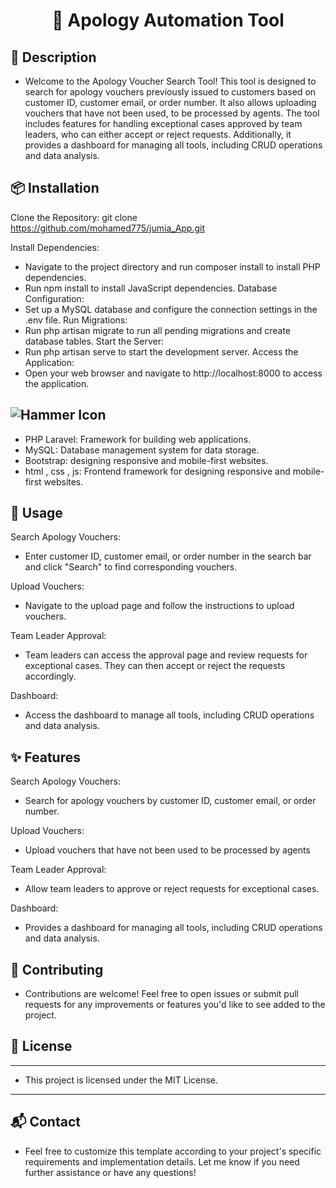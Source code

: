 <div align="center">
  <h1>🚀 Apology Automation Tool </h1>
</div>

## 📄 Description

- Welcome to the Apology Voucher Search Tool! This tool is designed to search for apology vouchers previously
 issued to customers based on customer ID, customer email, or order number.
 It also allows uploading vouchers that have not been used, to be processed by agents. The tool includes features for handling
 exceptional cases approved by team leaders, who can either accept or reject requests. Additionally, it provides a dashboard
 for managing all tools, including CRUD operations and data analysis.


## 📦 Installation

Clone the Repository: git clone https://github.com/mohamed775/jumia_App.git

Install Dependencies:
 - Navigate to the project directory and run composer install to install PHP dependencies.
 - Run npm install to install JavaScript dependencies.
Database Configuration:
 - Set up a MySQL database and configure the connection settings in the .env file.
Run Migrations:
 - Run php artisan migrate to run all pending migrations and create database tables.
Start the Server:
 - Run php artisan serve to start the development server.
Access the Application:
 - Open your web browser and navigate to http://localhost:8000 to access the application.
   

## ![Hammer Icon](https://img.icons8.com/color/48/000000/hammer.png)

- PHP Laravel: Framework for building web applications.
- MySQL: Database management system for data storage.
- Bootstrap:  designing responsive and mobile-first websites.
- html , css , js: Frontend framework for designing responsive and mobile-first websites.

## 🚀 Usage

Search Apology Vouchers:
 - Enter customer ID, customer email, or order number in the search bar and click "Search" to find corresponding vouchers.
   
Upload Vouchers:
 - Navigate to the upload page and follow the instructions to upload vouchers.
   
Team Leader Approval:
 - Team leaders can access the approval page and review requests for exceptional cases. They can then accept or reject the requests accordingly.
   
Dashboard:
 - Access the dashboard to manage all tools, including CRUD operations and data analysis.


## ✨ Features

Search Apology Vouchers: 
 - Search for apology vouchers by customer ID, customer email, or order number.
   
Upload Vouchers:
 - Upload vouchers that have not been used to be processed by agents
 
Team Leader Approval:
 - Allow team leaders to approve or reject requests for exceptional cases.
   
Dashboard: 
 - Provides a dashboard for managing all tools, including CRUD operations and data analysis.


## 🤝 Contributing

- Contributions are welcome! Feel free to open issues or submit pull requests for any improvements or features you'd like to see added to the project.

## 📝 License
---------------------------------------------------------
- This project is licensed under the MIT License.
---------------------------------------------------------

## 📬 Contact

- Feel free to customize this template according to your project's specific requirements and implementation details. Let me know if you need further assistance or have any questions!


